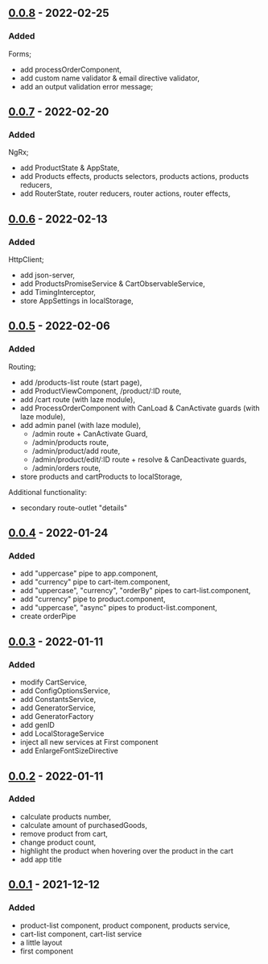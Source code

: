 ## [0.0.8] - 2022-02-25

### Added

Forms;

- add processOrderComponent,
- add custom name validator & email directive validator,
- add an output validation error message;

## [0.0.7] - 2022-02-20

### Added

NgRx;

- add ProductState & AppState,
- add Products effects, products selectors, products actions, products reducers,
- add RouterState, router reducers, router actions, router effects,

## [0.0.6] - 2022-02-13

### Added

HttpClient;

- add json-server,
- add ProductsPromiseService & CartObservableService,
- add TimingInterceptor,
- store AppSettings in localStorage,

## [0.0.5] - 2022-02-06

### Added

Routing;

- add /products-list route (start page),
- add ProductViewComponent, /product/:ID route,
- add /cart route (with laze module),
- add ProcessOrderComponent with CanLoad & CanActivate guards (with laze module),
- add admin panel (with laze module),
  - /admin route + CanActivate Guard,
  - /admin/products route,
  - /admin/product/add route,
  - /admin/product/edit/:ID route + resolve & CanDeactivate guards,
  - /admin/orders route,
- store products and cartProducts to localStorage,

Additional functionality:

- secondary route-outlet "details"

## [0.0.4] - 2022-01-24

### Added

- add "uppercase" pipe to app.component,
- add "currency" pipe to cart-item.component,
- add "uppercase", "currency", "orderBy" pipes to cart-list.component,
- add "currency" pipe to product.component,
- add "uppercase", "async" pipes to product-list.component,
- create orderPipe

## [0.0.3] - 2022-01-11

### Added

- modify CartService,
- add ConfigOptionsService,
- add ConstantsService,
- add GeneratorService,
- add GeneratorFactory
- add genID
- add LocalStorageService
- inject all new services at First component
- add EnlargeFontSizeDirective

## [0.0.2] - 2022-01-11

### Added

- calculate products number,
- calculate amount of purchasedGoods,
- remove product from cart,
- change product count,
- highlight the product when hovering over the product in the cart
- add app title

## [0.0.1] - 2021-12-12

### Added

- product-list component, product component, products service,
- cart-list component, cart-list service
- a little layout
- first component

[0.0.8]: https://github.com/youjob13/angular-shop/compare/feat/task-7...feat/task-8
[0.0.7]: https://github.com/youjob13/angular-shop/compare/feat/task-6...feat/task-7
[0.0.6]: https://github.com/youjob13/angular-shop/compare/feat/task-5...feat/task-6
[0.0.5]: https://github.com/youjob13/angular-shop/compare/feat/task-4...feat/task-5
[0.0.4]: https://github.com/youjob13/angular-shop/compare/feat/task-3...feat/task-3
[0.0.3]: https://github.com/youjob13/angular-shop/compare/feat/task-2...feat/task-3
[0.0.2]: https://github.com/youjob13/angular-shop/compare/feat/task-1...feat/task-2
[0.0.1]: https://github.com/youjob13/angular-shop/compare/feat/task-1...master
